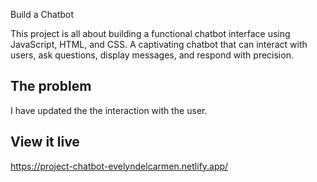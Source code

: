 Build a Chatbot

This project is all about building a functional chatbot interface using JavaScript, HTML, and CSS. A captivating chatbot that can interact with users, ask questions, display messages, and respond with precision. 

## The problem
I have updated the the interaction with the user.

## View it live
https://project-chatbot-evelyndelcarmen.netlify.app/
